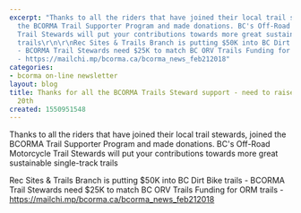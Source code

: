 ```yaml
---
excerpt: "Thanks to all the riders that have joined their local trail stewards, joined
  the BCORMA Trail Supporter Program and made donations. BC's Off-Road Motorcycle
  Trail Stewards will put your contributions towards more great sustainable single-track
  trails\r\n\r\nRec Sites & Trails Branch is putting $50K into BC Dirt Bike trails
  - BCORMA Trail Stewards need $25K to match BC ORV Trails Funding for ORM trails
  - https://mailchi.mp/bcorma.ca/bcorma_news_feb212018"
categories:
- bcorma on-line newsletter
layout: blog
title: Thanks for all the BCORMA Trails Steward support - need to raise $25K by March
  20th
created: 1550951548
---
```

Thanks to all the riders that have joined their local trail stewards, joined the BCORMA Trail Supporter Program and made donations. BC's Off-Road Motorcycle Trail Stewards will put your contributions towards more great sustainable single-track trails

Rec Sites & Trails Branch is putting $50K into BC Dirt Bike trails - BCORMA Trail Stewards need $25K to match BC ORV Trails Funding for ORM trails - https://mailchi.mp/bcorma.ca/bcorma_news_feb212018
